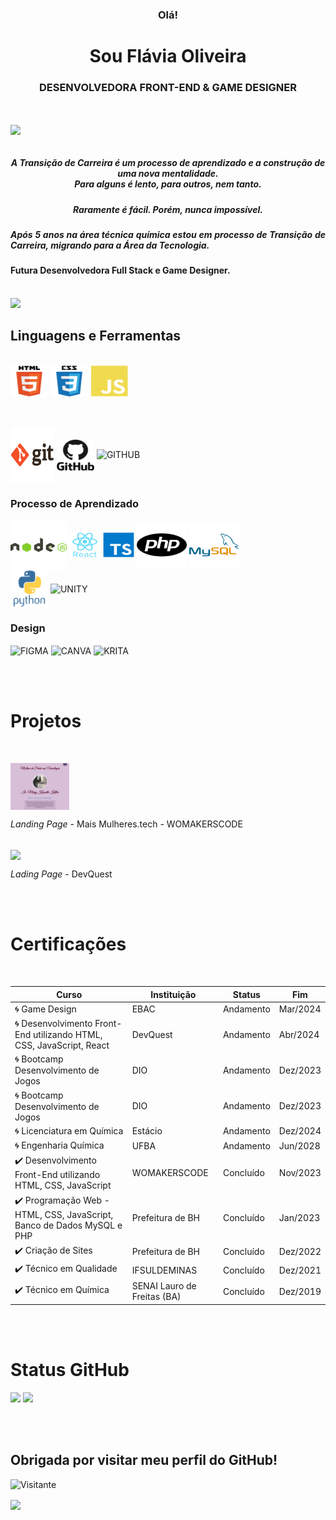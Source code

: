 
  <h3 align="center">Olá!</h3>
<h1 align="center">Sou Flávia Oliveira</h1>
<h3 align="center"> DESENVOLVEDORA FRONT-END & GAME DESIGNER</h3>
<br>

<a href="https://flaviacoliv.github.io/PortfolioByFlavia/" target="_blank"><img align="center" src="https://user-images.githubusercontent.com/112573582/220430420-fe3f1d05-23ad-4d10-bf36-177dc044d6c4.jpeg"></a>
<br><br>

<h5 align="center">
  A Transição de Carreira é um processo de aprendizado e a construção de uma nova mentalidade. <br>Para alguns é lento, para outros, nem tanto. 
</h5>

<h5 align="center"> 
  Raramente é fácil. Porém, nunca impossível.
</h5>

<h5 align="justify"> Após 5 anos na área técnica química estou em processo de Transição de Carreira, migrando para a Área da Tecnologia. </h5>
<h4>Futura Desenvolvedora Full Stack e Game Designer. </h4>
<br>
<a href="https://www.linkedin.com/in/flavia-oliveira-dev/" target="_blank"><img src="https://img.shields.io/badge/-LinkedIn-%230077B5?style=for-the-badge&logo=linkedin&logoColor=white" target="_blank"></a>


  
</body>


## Linguagens e Ferramentas
<div style="display: inline_block">
  <br>
    
  <img align="center" alt="HTML" height="50" width="60" src="https://raw.githubusercontent.com/devicons/devicon/master/icons/html5/html5-original-wordmark.svg">
  <img align="center" alt="CSS" height="50" width="60" src="https://raw.githubusercontent.com/devicons/devicon/master/icons/css3/css3-original-wordmark.svg">
  
  <img align="center" alt="Js" height="50" width="60" src="https://raw.githubusercontent.com/devicons/devicon/master/icons/javascript/javascript-plain.svg">

  <br><br>
  <img align="center" alt="GIT" height="90" width="70" src="https://raw.githubusercontent.com/devicons/devicon/master/icons/git/git-original-wordmark.svg">
  <img align="center" alt="GITHUB" height="50" width="60" src="https://raw.githubusercontent.com/devicons/devicon/master/icons/github/github-original-wordmark.svg">
  <img align="center" alt="GITHUB" height="50" width="60" src="https://user-images.githubusercontent.com/112573582/222976643-dc4d42d5-13df-4466-846c-19cc0de38170.svg">
  
  
  
  ### Processo de Aprendizado
  
  <img align="center" alt="NODEJS" height="80" width="90" src="https://raw.githubusercontent.com/devicons/devicon/master/icons/nodejs/nodejs-original-wordmark.svg">
  <img align="center" alt="REACT" height="40" width="50" src="https://raw.githubusercontent.com/devicons/devicon/master/icons/react/react-original-wordmark.svg">
  <img align="center" alt="TYPESCRIPT" height="40" width="50" src="https://raw.githubusercontent.com/devicons/devicon/master/icons/typescript/typescript-original.svg">
  <img align="center" alt="PHP" height="70" width="80" src="https://raw.githubusercontent.com/devicons/devicon/master/icons/php/php-plain.svg">
  <img align="center" alt="MYSQL" height="70" width="80" src="https://raw.githubusercontent.com/devicons/devicon/master/icons/mysql/mysql-original-wordmark.svg">
  
  <br>
    <img align="center" alt="PYTHON" height="60" width="60" src="https://raw.githubusercontent.com/devicons/devicon/master/icons/python/python-original-wordmark.svg">
  
  <img align="center" alt="UNITY" height="90" width="90" src="https://cdn.jsdelivr.net/gh/devicons/devicon/icons/unity/unity-original-wordmark.svg" />
  <br>
  
  ### Design
  <img align="center" alt="FIGMA" height="40" width="50" src="https://cdn.jsdelivr.net/gh/devicons/devicon/icons/figma/figma-original.svg">
  <img align="center" alt="CANVA" height="40" width="50" src="https://cdn.jsdelivr.net/gh/devicons/devicon/icons/canva/canva-original.svg">
 <img align="center" alt="KRITA" height="40" src="https://encrypted-tbn0.gstatic.com/images?q=tbn:ANd9GcTRI4VCJgJbHW6TRXNUVi7-QdnoheNxHhx-9dI_fv_tVbOidnrmMggNfoSyrQVQT8eeXyM&usqp=CAU">
 
<br><br>
</div>

# Projetos

<br>

<a href="https://github.com/FlaviaColiv/MulherImportanteTec" target="_blank"><img height="75em" align="center" src="https://github.com/FlaviaColiv/MulherImportanteTec/blob/main/assets/images/Captura%20de%20tela%202023-11-23%20103602.png"></a> <p> <i>Landing Page</i> - Mais Mulheres.tech - WOMAKERSCODE </p> 
<br>
<a href="https://flaviacoliv.github.io/Projeto-Mario-BROS--DEVQUEST/" target="_blank"><img height="75em" align="center" src="https://user-images.githubusercontent.com/112573582/220513101-bbee8805-16e4-473f-bb73-d93af85d639e.png"></a> <p> <i>Lading Page</i> - DevQuest </p> 

<br><br>


# Certificações

<br>

| Curso | Instituição | Status | Fim |
|-------|-------------|-----------|----|
|🌀 Game Design | EBAC | Andamento | Mar/2024 |
|🌀 Desenvolvimento Front-End utilizando HTML, CSS, JavaScript, React | DevQuest | Andamento | Abr/2024 |
|🌀 Bootcamp Desenvolvimento de Jogos | DIO | Andamento | Dez/2023 |
|🌀 Bootcamp Desenvolvimento de Jogos | DIO | Andamento | Dez/2023 |
|🌀 Licenciatura em Química | Estácio | Andamento | Dez/2024 |
|🌀 Engenharia Química | UFBA | Andamento | Jun/2028 |
|✔️ Desenvolvimento Front-End utilizando HTML, CSS, JavaScript | WOMAKERSCODE | Concluído | Nov/2023 |
|✔️ Programação Web - HTML, CSS, JavaScript, Banco de Dados MySQL e PHP | Prefeitura de BH | Concluído | Jan/2023 |
|✔️ Criação de Sites | Prefeitura de BH | Concluído | Dez/2022 |
|✔️ Técnico em Qualidade | IFSULDEMINAS | Concluído | Dez/2021 |
|✔️ Técnico em Química | SENAI Lauro de Freitas (BA) | Concluído | Dez/2019 |

<br><br>

 # Status GitHub
<div>
  <a href="https://github.com/FlaviaColiv">
  <img height="150em" src="https://github-readme-stats.vercel.app/api?username=FlaviaColiv&show_icons=true&theme=transparent"/></a>
  <a href="https://github-readme-stats.vercel.app/api/top-langs/?username=FlaviaColiv&layout=compact&langs_count=6&theme=transparent" target="_blank"><img height="150em" src="https://github-readme-stats.vercel.app/api/top-langs/?username=FlaviaColiv&layout=compact&langs_count=6&theme=transparent"/></a>  
</div>

<br><br>

## Obrigada por visitar meu perfil do GitHub!
  
  <!--
<div background-color:"white" >

<br>
  
  ![Snake animation](https://github.com/FlaviaColiv/FlaviaColiv/blob/output/github-contribution-grid-snake.svg)

<br>

</div>
-->

<div>
 
 ![Visitante](https://visitor-badge.laobi.icu/badge?page_id=FlaviaColiv.id)

</div>

<a href="https://flaviacoliv.github.io/PortfolioByFlavia" target="_blank"><img align="center" src="https://user-images.githubusercontent.com/112573582/220762560-f8088888-c788-4615-8774-fdab3438fe8d.gif"></a>
